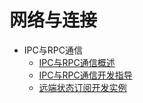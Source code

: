 # 网络与连接

- IPC与RPC通信
    - [IPC与RPC通信概述](ipc-rpc-overview.md)
    - [IPC与RPC通信开发指导](ipc-rpc-development-guideline.md)
    - [远端状态订阅开发实例](subscribe-remote-state.md)
